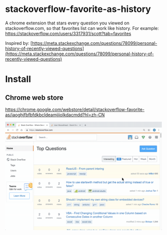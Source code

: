 # stackoverflow-favorite-as-history
A chrome extension that stars every question you viewed on stackoverflow.com, so that favorites list can work like history. For example: https://stackoverflow.com/users/3317931/scott?tab=favorites

Inspired by: [https://meta.stackexchange.com/questions/78099/personal-history-of-recently-viewed-questions](https://meta.stackexchange.com/questions/78099/personal-history-of-recently-viewed-questions)

# Install

## Chrome web store
https://chrome.google.com/webstore/detail/stackoverflow-favorite-as/iaoghjfbfbfdkbcldeamjiiolkdacmdd?hl=zh-CN

![](images/demo.gif)
